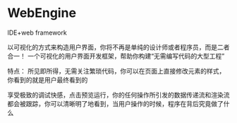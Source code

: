# WebEngine
IDE+web framework

以可视化的方式来构造用户界面，你将不再是单纯的设计师或者程序员，而是二者合一！
一个可视化的用户界面开发框架，帮助你构建“无需编写代码的大型工程”

特点：
所见即所得，无需关注繁琐代码，你可以在页面上直接修改元素的样式，你看到的就是用户最终看到的

享受极致的调试快感，点击预览运行，你的任何操作所引发的数据传递流和渲染流都会被跟踪，你可以清晰明了地看到，当用户操作的时候，程序在背后究竟做了什么
